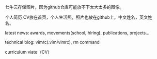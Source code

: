 七牛云存储图片，因为github仓库可能放不下太大太多的图像。



个人简历  CV放在首页，个人生活照，照片也放在github上。中文姓名，英文姓名。

latest news: awards, movements(school, hiring), publications, projects...



technical blog: vimrc(.vim/vimrc),   rm command







curriculum viate（CV）